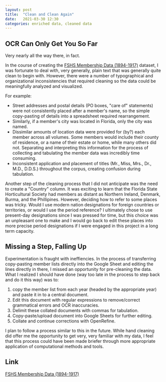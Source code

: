 ```yaml
---
layout: post
title:  "Clean and Clean Again"
date:   2021-03-30 12:30
categories: enriched data, cleaned data
---
```


##  OCR Can Only Get You So Far 

Very nearly all the way there, in fact. 

In the course of creating the [FSHS Membership Data (1894-1917)](https://github.com/comp-methods-fsu-2021/Florida-State-Horticultural-Society-Annual-Meeting-Proceedings/blob/0aa22fe7ea441615b9a9db20d393b2c61899daaa/Metadata/FSHS%20Membership%20Data%20(1894-1917)) dataset, I was fortunate to deal with, very generally, plain text that was generally quite clean to begin with. However, there were a number of typographical and organizational inconsistencies that required cleaning so the data could be meaningfully analyzed and visualized. 

For example:
* Street addresses and postal details (PO boxes, "care of" statements) were not consistently placed after a member's name, so the simple copy-pasting of details into a spreadsheet required rearrangement. 
* Similarly, if a member's city was located in Florida, only the city was named. 
* Dissimilar amounts of location data were provided for (by?) each member across all volumes. Some members would include their county of residence, or a name of their estate or home, while many others did not. Separating and interpreting this information for the process of collecting and tabulating the member data was incredibly time consuming.
* Inconsistent application and placement of titles (Mr., Miss, Mrs., Dr., M.D., D.D.S.) throughout the corpus, creating confusion during tabulation.

Another step of the cleaning process that I did not anticipate was the need to create a "Country" column. It was exciting to learn that the Florida State Horticultural Society had members as distant as Northern Ireland, Denmark, Burma, and the Phillipines. However, deciding how to refer to some places was tricky. Would I use modern nation designations for foreign countries or territories, or would I use the period reference? I ultimately chose to use present-day designations since I was pressed for time, but this choice was an unpleasant one to make and I would go back to edit these places into more precise period designations if I were engaged in this project in a long term capacity.

## Missing a Step, Falling Up

Experimentation is fraught with ineffiencies. In the process of transferring copy-pasting member lists directly into the Google Sheet and editing the lines directly in there, I missed an opportunity for pre-cleaning the data. What I realized I should have done (way too late in the process to step back and do it this way) was to:

1. copy the member list from each year (headed by the appropriate year) and paste it in to a central document.
2. Edit this document with regular expressions to remove/correct grammatical errors and OCR inaccuracies.
3. Delimit these collated documents with commas for tabulation.
4. Copy-paste/upload document into Google Sheets for further editing.
5. Collate and continue corrections with OpenRefine.

I  plan to follow a process similar to this in the future. While hand cleaning did offer me the opportunity to get very, very familiar with my data, I feel that this process could have been made briefer through more appropriate application of computational methods and tools. 

## Link
[FSHS Membership Data (1894-1917)](https://github.com/comp-methods-fsu-2021/Florida-State-Horticultural-Society-Annual-Meeting-Proceedings/blob/0aa22fe7ea441615b9a9db20d393b2c61899daaa/Metadata/FSHS%20Membership%20Data%20(1894-1917))



